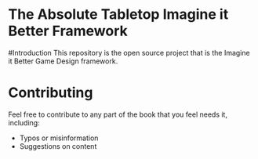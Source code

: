 # The Absolute Tabletop Imagine it Better Framework


#Introduction
This repository is the open source project that is the Imagine it Better Game Design framework.

# Contributing
Feel free to contribute to any part of the book that you feel needs it, including:

- Typos or misinformation
- Suggestions on content


